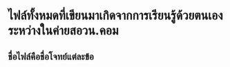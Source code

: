 # ไฟล์ทั้งหมดที่เขียนมาเกิดจากการเรียนรู้ด้วยตนเองระหว่างในค่ายสอวน.คอม
## ชื่อไฟล์คือชื่อโจทย์แต่ละข้อ
